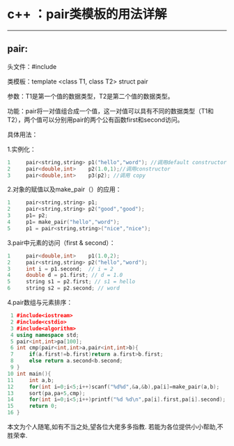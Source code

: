  # c++ ：pair类模板的用法详解
----
## pair:

头文件：#include<utility>

类模板：template <class T1, class T2> struct pair

参数：T1是第一个值的数据类型，T2是第二个值的数据类型。

功能：pair将一对值组合成一个值，这一对值可以具有不同的数据类型（T1和T2），两个值可以分别用pair的两个公有函数first和second访问。

具体用法：

1.实例化：　　

```cpp
1     pair<string,string> p1("hello","word"); //调用default constructor
2     pair<double,int>    p2(1.0,1);//调用constructor
3     pair<double,int>    p3(p2); //调用 copy
```

2.对象的赋值以及make_pair（）的应用：

```cpp
1     pair<string,string> p1;
2     pair<string,string> p2("good","good");
3     p1= p2;
4     p1= make_pair("hello","word");
5     p1 = pair<string,string>("nice","nice");
```
3.pair中元素的访问（first & second）：

```cpp
1     pair<double,int>    p1(1.0,2);
2     pair<string,string> p2("hello","word");
3     int i = p1.second;  // i = 2
4     double d = p1.first; // d = 1.0
5     string s1 = p2.first; // s1 = hello
6     string s2 = p2.second; // word
```
4.pair数组与元素排序：

```cpp
 1 #include<iostream>
 2 #include<cstdio>
 3 #include<algorithm>
 4 using namespace std;
 5 pair<int,int>pa[100];
 6 int cmp(pair<int,int>a,pair<int,int>b){
 7     if(a.first!=b.first)return a.first>b.first;
 8     else return a.second<b.second;
 9 }
10 int main(){
11     int a,b;
12     for(int i=0;i<5;i++)scanf("%d%d",&a,&b),pa[i]=make_pair(a,b);
13     sort(pa,pa+5,cmp);
14     for(int i=0;i<5;i++)printf("%d %d\n",pa[i].first,pa[i].second);
15     return 0;
16 }
```

本文为个人随笔,如有不当之处,望各位大佬多多指教.
若能为各位提供小小帮助,不胜荣幸.

 
 
